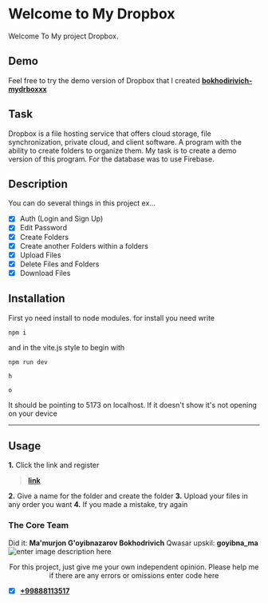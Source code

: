 # Welcome to My Dropbox

Welcome To My project Dropbox.

## Demo

Feel free to try the demo version of Dropbox that I created
**<a  href="https://bokhodrivichm-mydrboxxx.netlify.app/">bokhodirivich-mydrboxxx</a>**

## Task

Dropbox is a file hosting service that offers cloud storage, file synchronization, private cloud, and client software. A program with the ability to create folders to organize them. My task is to create a demo version of this program. For the database was to use Firebase.

## Description

You can do several things in this project ex...

- [x] Auth (Login and Sign Up)
- [x] Edit Password
- [x] Create Folders
- [x] Create another Folders within a folders
- [x] Upload Files
- [x] Delete Files and Folders
- [x] Download Files

## Installation

First yo need install to node modules. for install you need write

```
npm i
```

and in the vite.js style to begin with

```
npm run dev
```

```
h
```

```
o
```

It should be pointing to 5173 on localhost. If it doesn't show it's not opening on your device

---

## Usage

**1.** Click the link and register

> **<a  href="https://bokhodrivichm-mydrboxxx.netlify.app/">link</a>**

**2.** Give a name for the folder and create the folder
**3.** Upload your files in any order you want
**4.** If you made a mistake, try again

### The Core Team

Did it: **Ma'murjon G'oyibnazarov Bokhodrivich**
Qwasar upskil: **goyibna_ma**
![enter image description here](https://i.pcmag.com/imagery/reviews/01eqrJlwTzs4ACRmWo01fCt-45.fit_scale.size_760x427.v1668723864.jpg)

<div  style="text-align:center">For this project, just give me your own independent opinion.
Please help me if there are any errors or omissions
enter code here
</div>

- [x] **<a  href="tel: +9981113517">+99888113517</a>**
